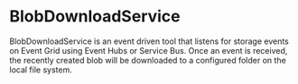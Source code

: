 # BlobDownloadService
BlobDownloadService is an event driven tool that listens for storage events on Event Grid using Event Hubs or Service Bus. Once an event is received, the recently created blob will be downloaded to a configured folder on the local file system.
